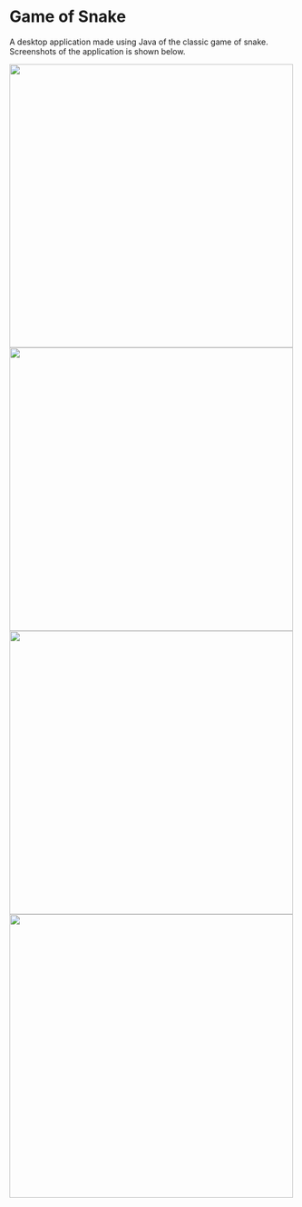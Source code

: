 # Game of Snake

A desktop application made using Java of the classic game of snake. Screenshots of the application is shown below.

<p float="left">
  <img src="https://user-images.githubusercontent.com/73755569/110933068-241c0280-82e1-11eb-8ef3-d18e7485f92c.png" width="500">
  <img src="https://user-images.githubusercontent.com/73755569/110933083-28e0b680-82e1-11eb-8f11-18d656a802a5.png" width="500">
  <img src="https://user-images.githubusercontent.com/73755569/110933106-2f6f2e00-82e1-11eb-9afa-aa1f209fe4a9.png" width="500">
  <img src="https://user-images.githubusercontent.com/73755569/110933123-3433e200-82e1-11eb-8085-44de1bbed2e7.png" width="500">
</p>
